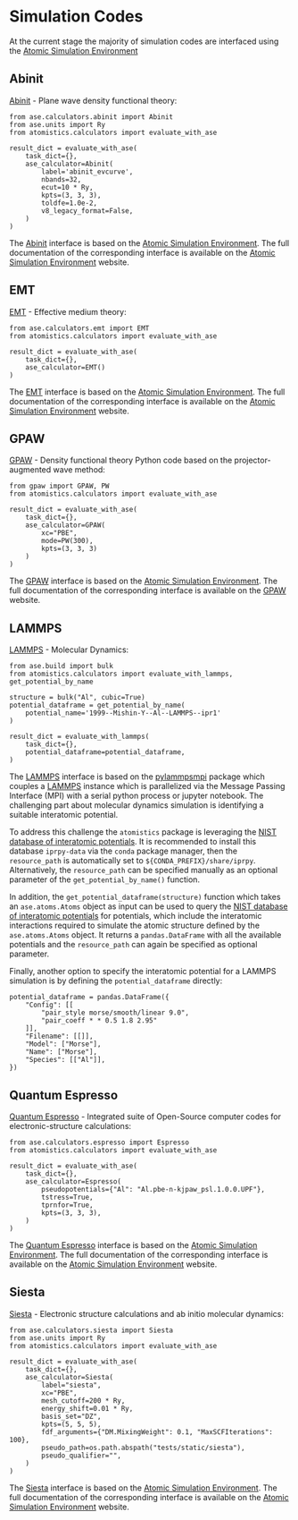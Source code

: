 # Simulation Codes
At the current stage the majority of simulation codes are interfaced using the [Atomic Simulation Environment](https://wiki.fysik.dtu.dk/ase/)

## Abinit
[Abinit](https://www.abinit.org) - Plane wave density functional theory:
```
from ase.calculators.abinit import Abinit
from ase.units import Ry
from atomistics.calculators import evaluate_with_ase

result_dict = evaluate_with_ase(
    task_dict={},
    ase_calculator=Abinit(
        label='abinit_evcurve',
        nbands=32,
        ecut=10 * Ry,
        kpts=(3, 3, 3),
        toldfe=1.0e-2,
        v8_legacy_format=False,
    )
)
```
The [Abinit](https://www.abinit.org) interface is based on the [Atomic Simulation Environment](https://wiki.fysik.dtu.dk/ase/ase/calculators/abinit.html).
The full documentation of the corresponding interface is available on the [Atomic Simulation Environment](https://wiki.fysik.dtu.dk/ase/ase/calculators/abinit.html)
website. 

## EMT
[EMT](https://wiki.fysik.dtu.dk/ase/ase/calculators/emt.html) - Effective medium theory: 
```
from ase.calculators.emt import EMT
from atomistics.calculators import evaluate_with_ase

result_dict = evaluate_with_ase(
    task_dict={}, 
    ase_calculator=EMT()
)
```
The [EMT](https://wiki.fysik.dtu.dk/ase/ase/calculators/emt.html) interface is based on the [Atomic Simulation Environment](https://wiki.fysik.dtu.dk/ase/ase/calculators/emt.html).
The full documentation of the corresponding interface is available on the [Atomic Simulation Environment](https://wiki.fysik.dtu.dk/ase/ase/calculators/emt.html)
website. 

## GPAW
[GPAW](https://wiki.fysik.dtu.dk/gpaw/) - Density functional theory Python code based on the projector-augmented wave 
method:
```
from gpaw import GPAW, PW
from atomistics.calculators import evaluate_with_ase

result_dict = evaluate_with_ase(
    task_dict={}, 
    ase_calculator=GPAW(
        xc="PBE",
        mode=PW(300),
        kpts=(3, 3, 3)
    )
)
```
The [GPAW](https://wiki.fysik.dtu.dk/gpaw/) interface is based on the [Atomic Simulation Environment](https://wiki.fysik.dtu.dk/ase/).
The full documentation of the corresponding interface is available on the [GPAW](https://wiki.fysik.dtu.dk/gpaw/)
website. 

## LAMMPS
[LAMMPS](https://www.lammps.org) - Molecular Dynamics:
```
from ase.build import bulk
from atomistics.calculators import evaluate_with_lammps, get_potential_by_name

structure = bulk("Al", cubic=True)
potential_dataframe = get_potential_by_name(
    potential_name='1999--Mishin-Y--Al--LAMMPS--ipr1'
)

result_dict = evaluate_with_lammps(
    task_dict={},
    potential_dataframe=potential_dataframe,
)
```
The [LAMMPS](https://www.lammps.org) interface is based on the [pylammpsmpi](https://github.com/pyiron/pylammpsmpi)
package which couples a [LAMMPS](https://www.lammps.org) instance which is parallelized via the Message Passing Interface
(MPI) with a serial python process or jupyter notebook. The challenging part about molecular dynamics simulation is 
identifying a suitable interatomic potential. 

To address this challenge the `atomistics` package is leveraging the [NIST database of interatomic potentials](https://www.ctcms.nist.gov/potentials). 
It is recommended to install this database `iprpy-data` via the `conda` package manager, then the `resource_path` is
automatically set to `${CONDA_PREFIX}/share/iprpy`. Alternatively, the `resource_path` can be specified manually as an
optional parameter of the `get_potential_by_name()` function.

In addition, the `get_potential_dataframe(structure)` function which takes an `ase.atoms.Atoms` object as input can be
used to query the [NIST database of interatomic potentials](https://www.ctcms.nist.gov/potentials) for potentials, which
include the interatomic interactions required to simulate the atomic structure defined by the `ase.atoms.Atoms` object. 
It returns a `pandas.DataFrame` with all the available potentials and the `resource_path` can again be specified as 
optional parameter.

Finally, another option to specify the interatomic potential for a LAMMPS simulation is by defining the `potential_dataframe`
directly: 
```
potential_dataframe = pandas.DataFrame({
    "Config": [[
        "pair_style morse/smooth/linear 9.0",
        "pair_coeff * * 0.5 1.8 2.95"
    ]],
    "Filename": [[]],
    "Model": ["Morse"],
    "Name": ["Morse"],
    "Species": [["Al"]],
})
```

## Quantum Espresso 
[Quantum Espresso](https://www.quantum-espresso.org) - Integrated suite of Open-Source computer codes for 
electronic-structure calculations:
```
from ase.calculators.espresso import Espresso
from atomistics.calculators import evaluate_with_ase

result_dict = evaluate_with_ase(
    task_dict={}, 
    ase_calculator=Espresso(
        pseudopotentials={"Al": "Al.pbe-n-kjpaw_psl.1.0.0.UPF"},
        tstress=True,
        tprnfor=True,
        kpts=(3, 3, 3),
    )
)
```
The [Quantum Espresso](https://www.quantum-espresso.org) interface is based on the [Atomic Simulation Environment](https://wiki.fysik.dtu.dk/ase/ase/calculators/espresso.html).
The full documentation of the corresponding interface is available on the [Atomic Simulation Environment](https://wiki.fysik.dtu.dk/ase/ase/calculators/espresso.html)
website. 

## Siesta
[Siesta](https://siesta-project.org) - Electronic structure calculations and ab initio molecular dynamics:
```
from ase.calculators.siesta import Siesta
from ase.units import Ry
from atomistics.calculators import evaluate_with_ase

result_dict = evaluate_with_ase(
    task_dict={}, 
    ase_calculator=Siesta(
        label="siesta",
        xc="PBE",
        mesh_cutoff=200 * Ry,
        energy_shift=0.01 * Ry,
        basis_set="DZ",
        kpts=(5, 5, 5),
        fdf_arguments={"DM.MixingWeight": 0.1, "MaxSCFIterations": 100},
        pseudo_path=os.path.abspath("tests/static/siesta"),
        pseudo_qualifier="",
    )
)
```
The [Siesta](https://siesta-project.org) interface is based on the [Atomic Simulation Environment](https://wiki.fysik.dtu.dk/ase/ase/calculators/siesta.html).
The full documentation of the corresponding interface is available on the [Atomic Simulation Environment](https://wiki.fysik.dtu.dk/ase/ase/calculators/siesta.html)
website. 
